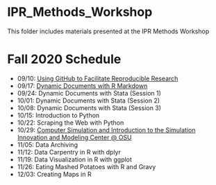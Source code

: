 # IPR_Methods_Workshop
This folder includes materials presented at the IPR Methods Workshop

# Fall 2020 Schedule

* 09/10:  [Using GitHub to Facilitate Reproducible Research](https://github.com/buckipr/IPR_Methods_Workshop/blob/main/Fall_2020/09_10_github.pdf)
* 09/17:  [Dynamic Documents with R Markdown](https://github.com/buckipr/IPR_Methods_Workshop/tree/main/Fall_2020/09_17_RMarkdown)
* 09/24:  Dynamic Documents with Stata (Session 1)
* 10/01:  Dynamic Documents with Stata (Session 2)
* 10/08:  Dynamic Documents with Stata (Session 3)
* 10/15:  Introduction to Python
* 10/22:  Scraping the Web with Python
* 10/29:  [Computer Simulation and Introduction to the Simulation Innovation and Modeling Center @ OSU](https://github.com/buckipr/IPR_Methods_Workshop/tree/main/Fall_2020/10_29_Simulation)
* 11/05:  Data Archiving
* 11/12:  Data Carpentry in R with dplyr
* 11/19:  Data Visualization in R with ggplot
* 11/26:  Eating Mashed Potatoes with R and Gravy
* 12/03: Creating Maps in R

